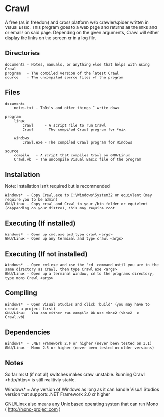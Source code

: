 Crawl
=====
A free (as in freedom) and cross platform web crawler/spider written in Visual Basic. This program goes to a web page and returns all the links and or emails on said page. Depending on the given arguments, Crawl will either display the links on the screen or in a log file.

## Directories

	documents - Notes, manuals, or anything else that helps with using Crawl
	program   - The compiled version of the latest Crawl
	source	  - The uncompiled source files of the program

## Files

	documents
		notes.txt - ToDo's and other things I write down

	program
		linux
			crawl     - A script file to run Crawl
			Crawl     - The compiled Crawl program for *nix

		windows
			Crawl.exe - The compiled Crawl program for Windows

	source
		compile   - A script that compiles Crawl on GNU/Linux
		Crawl.vb  - The uncompile Visual Basic file of the program
## Installation

Note: Installation isn't required but is recommended

	Windows*  - Copy Crawl.exe to C:\Windows\System32 or equivlent (may require you to be admin)
	GNU/Linux - Copy crawl and Crawl to your /bin folder or equivlent (deppending on your distro), this may require root

## Executing (If installed)

	Windows*  - Open up cmd.exe and type crawl <args>
	GNU/Linux - Open up any terminal and type crawl <args>

## Executing (If not installed)

	Windows*  - Open cmd.exe and use the 'cd' command until you are in the same directory as Crawl, then type Crawl.exe <args>
	GNU/Linux - Open up a terminal window, cd to the programs directory, type mono Crawl <args>

## Compiling

	Windows*  - Open Visual Studios and click 'build' (you may have to create a project first)
	GNU/Linux - You can either run compile OR use vbnc2 (vbnc2 -c Crawl.vb)

## Dependencies

	Windows*  - .NET Framework 2.0 or higher (never been tested on 1.1)
	GNU/Linux - Mono 2.5 or higher (never been tested on older versions)

## Notes

So far most (if not all) switches makes crawl unstable. Running Crawl <http/https><Website> is still realitivly stable.

Windows* = Any version of Windows as long as it can handle Visual Studios version that supports .NET Framework 2.0 or higher

GNU/Linux also means any Unix based operating system that can run Mono ( http://mono-project.com )
